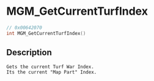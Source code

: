 # MGM_GetCurrentTurfIndex
```c
// 0x00642070
int MGM_GetCurrentTurfIndex()
```
## Description
```
Gets the current Turf War Index.
Its the current "Map Part" Index.
```
